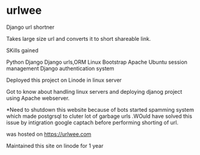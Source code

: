 # urlwee
Django url shortner


Takes large size url and converts it to short shareable link.

SKills gained

Python
Django 
Django urls,ORM
Linux
Bootstrap
Apache
Ubuntu
session management
Django authentication system



Deployed this project on Linode in linux server

Got to know about handling linux servers and deploying djanog project using Apache webserver.

*Need to shutdown this website because of bots started spamming  system which made postgrsql to cluter lot of garbage urls .WOuld have solved this issue by intigration 
google captach before performing shorting of url.

was hosted on https://urlwee.com

Maintained this site on linode for 1 year




